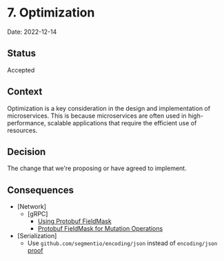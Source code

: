 # 7. Optimization

Date: 2022-12-14

## Status

Accepted

## Context

Optimization is a key consideration in the design and implementation of microservices.
This is because microservices are often used in high-performance, scalable applications
that require the efficient use of resources.

## Decision

The change that we're proposing or have agreed to implement.

## Consequences

- [Network]
  - [gRPC]
    - [Using Protobuf FieldMask](https://netflixtechblog.com/practical-api-design-at-netflix-part-1-using-protobuf-fieldmask-35cfdc606518)
    - [Protobuf FieldMask for Mutation Operations](https://netflixtechblog.com/practical-api-design-at-netflix-part-2-protobuf-fieldmask-for-mutation-operations-2e75e1d230e4)
- [Serialization]
  - Use `github.com/segmentio/encoding/json` instead of `encoding/json` [proof](./proof/ADR-0007)

